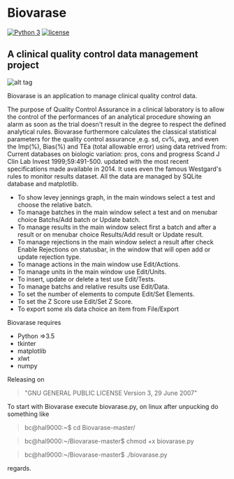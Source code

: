 # Biovarase


[![Python 3](https://img.shields.io/badge/python-3%20-blue.svg)](https://www.python.org/downloads/)
[![license](https://img.shields.io/badge/license-GPL%203-orange.svg)](./LICENSE.md)

## A clinical quality control data management project

![alt tag](https://user-images.githubusercontent.com/5463566/63646393-325ff900-c712-11e9-8f87-c23032c47ece.png)

Biovarase is an application to manage clinical quality control data.

The purpose of Quality Control Assurance in a clinical laboratory is to allow the control of the performances of an analytical procedure showing an alarm as soon as the trial doesn't result in the degree to respect the defined analytical rules. Biovarase furthermore calculates the classical statistical parameters for the quality control assurance ,e.g. sd, cv%, avg, and even the Imp(%), Bias(%) and TEa (total allowable error) using data retrived from: Current databases on biologic variation: pros, cons and progress Scand J Clin Lab Invest 1999;59:491-500. updated with the most recent specifications made available in 2014.
It uses even the famous Westgard's rules to monitor results dataset.
All the data are managed by SQLite database and matplotlib.

- To show levey jennings graph, in the main windows select a test and choose the relative batch.
- To manage batches in the main window select a test and on menubar choice Batchs/Add batch or Update batch.
- To manage results in the main window select first a batch and after a result or on menubar choice Results/Add result or Update result.
- To manage rejections in the main window select a result after check Enable Rejections on statusbar, in the window that will open add or update rejection type.
- To manage actions in the main window use Edit/Actions.
- To manage units in the main window use Edit/Units.
- To insert, update or delete a test use Edit/Tests.
- To manage batchs and relative results use Edit/Data.
- To set the number of elements to compute Edit/Set Elements.
- To set the Z Score use Edit/Set Z Score.
- To export some xls data choice an item from File/Export

Biovarase requires 

- Python =>3.5
- tkinter
- matplotlib 
- xlwt
- numpy

Releasing on 
> "GNU GENERAL PUBLIC LICENSE Version 3, 29 June 2007"

To start with Biovarase execute biovarase.py, on linux after unpucking do something like

> bc@hal9000:~$ cd Biovarase-master/

> bc@hal9000:~/Biovarase-master$ chmod +x biovarase.py

> bc@hal9000:~/Biovarase-master$ ./biovarase.py 

regards.


